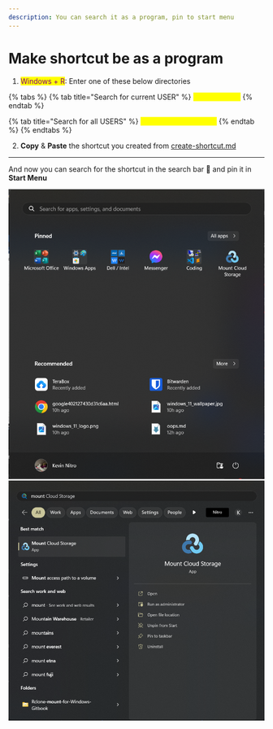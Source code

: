 ```yaml
---
description: You can search it as a program, pin to start menu
---
```


# Make shortcut be as a program

1. <mark style="color:purple;">Windows + R</mark>: Enter one of these below directories

{% tabs %}
{% tab title="Search for current USER" %}
<mark style="color:yellow;">`shell:Program`</mark>
{% endtab %}

{% tab title="Search for all USERS" %}
<mark style="color:yellow;">`shell:Common Programs`</mark>
{% endtab %}
{% endtabs %}

2. **Copy** & **Paste** the shortcut you created from [create-shortcut.md](create-shortcut.md "mention")

***

And now you can search for the shortcut in the search bar 🔎 and pin it in **Start Menu**

![It can be pin on Start Menu](<../../.gitbook/assets/Start Menu pin preview.png>)![It's searchable](<../../.gitbook/assets/Search shortcut preview.png>)
